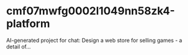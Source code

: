 # cmf07mwfg0002l1049nn58zk4-platform
AI-generated project for chat: Design a web store for selling games - a detail of...
